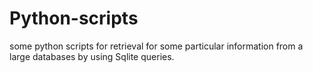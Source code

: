 # Python-scripts
some python scripts for retrieval for some particular information from a large databases by using Sqlite queries.
